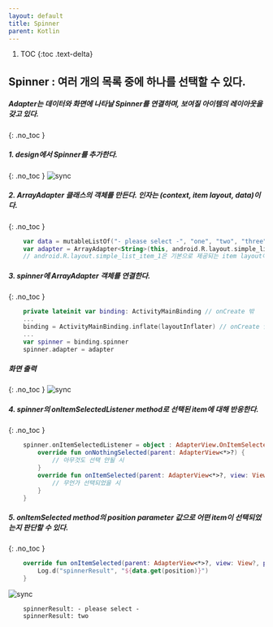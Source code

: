 ```yaml
---
layout: default
title: Spinner
parent: Kotlin
---
```


1. TOC
{:toc .text-delta} 

## Spinner : 여러 개의 목록 중에 하나를 선택할 수 있다.
##### Adapter는 데이터와 화면에 나타날 Spinner를 연결하며, 보여질 아이템의 레이아웃을 갖고 있다.
{: .no_toc }
<br/>

##### 1. design에서 Spinner를 추가한다.
{: .no_toc }
![sync](../images/spinner/spinner-locate.png)

##### 2. ArrayAdapter 클래스의 객체를 만든다. 인자는 (context, item layout, data)이다.
{: .no_toc }
```kotlin
    var data = mutableListOf("- please select -", "one", "two", "three")
    var adapter = ArrayAdapter<String>(this, android.R.layout.simple_list_item_1, data)
    // android.R.layout.simple_list_item_1은 기본으로 제공되는 item layout이다. 
```
##### 3. spinner에 ArrayAdapter 객체를 연결한다. 
{: .no_toc }
```kotlin
    private lateinit var binding: ActivityMainBinding // onCreate 밖
    ...
    binding = ActivityMainBinding.inflate(layoutInflater) // onCreate 안
    ...
    var spinner = binding.spinner
    spinner.adapter = adapter
```
##### 화면 출력
{: .no_toc }
![sync](../images/spinner/spinner-result1.png)
##### 4. spinner의 onItemSelectedListener method로 선택된 item에 대해 반응한다.
{: .no_toc }
```kotlin
    spinner.onItemSelectedListener = object : AdapterView.OnItemSelectedListener{
        override fun onNothingSelected(parent: AdapterView<*>?) {
            // 아무것도 선택 안될 시
        }
        override fun onItemSelected(parent: AdapterView<*>?, view: View?, position: Int, id: Long){
            // 무언가 선택되었을 시
        }
    }
```
##### 5. onItemSelected method의 position parameter 값으로 어떤 item이 선택되었는지 판단할 수 있다.
{: .no_toc }
```kotlin
    override fun onItemSelected(parent: AdapterView<*>?, view: View?, position: Int, id: Long){
        Log.d("spinnerResult", "${data.get(position)}")
    }
```
![sync](../images/spinner/spinner-result2.png)
```
    spinnerResult: - please select -
    spinnerResult: two
```

